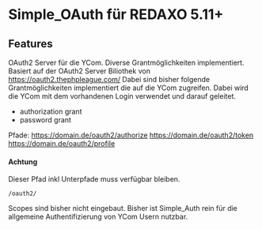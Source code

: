 Simple_OAuth für REDAXO 5.11+
=============

Features
--------

OAuth2 Server für die YCom. Diverse Grantmöglichkeiten implementiert. Basiert auf der OAuth2 Server Biliothek von https://oauth2.thephpleague.com/
Dabei sind bisher folgende Grantmöglichkeiten implementiert die auf die YCom zugreifen. Dabei wird die YCom mit dem vorhandenen Login verwendet und darauf geleitet.

* authorization grant
* password grant

Pfade:
https://domain.de/oauth2/authorize
https://domain.de/oauth2/token
https://domain.de/oauth2/profile


#### Achtung

Dieser Pfad inkl Unterpfade muss verfügbar bleiben.

<code>/oauth2/</code>

Scopes sind bisher nicht eingebaut. Bisher ist Simple_Auth rein für die allgemeine Authentifizierung von YCom Usern nutzbar.
